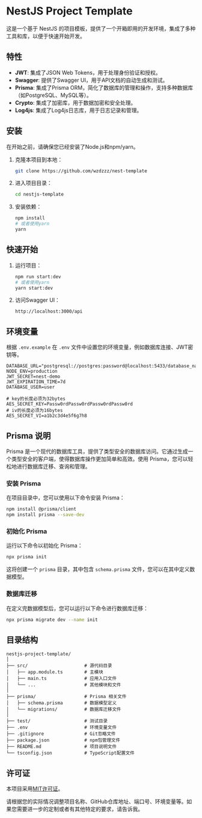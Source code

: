 

# NestJS Project Template

这是一个基于 NestJS 的项目模板，提供了一个开箱即用的开发环境，集成了多种工具和库，以便于快速开始开发。

## 特性

- **JWT**: 集成了JSON Web Tokens，用于处理身份验证和授权。
- **Swagger**: 提供了Swagger UI，用于API文档的自动生成和测试。
- **Prisma**: 集成了Prisma ORM，简化了数据库的管理和操作，支持多种数据库（如PostgreSQL、MySQL等）。
- **Crypto**: 集成了加密库，用于数据加密和安全处理。
- **Log4js**: 集成了Log4js日志库，用于日志记录和管理。


## 安装

在开始之前，请确保您已经安装了Node.js和npm/yarn。

1. 克隆本项目到本地：
   ```bash
   git clone https://github.com/wzdzzz/nest-template
   ```

2. 进入项目目录：
   ```bash
   cd nestjs-template
   ```

3. 安装依赖：
   ```bash
   npm install
   # 或者使用yarn
   yarn
   ```

## 快速开始

1. 运行项目：
   ```bash
   npm run start:dev
   # 或者使用yarn
   yarn start:dev
   ```

2. 访问Swagger UI：
   ```
   http://localhost:3000/api
   ```

## 环境变量

根据 `.env.example` 在 `.env` 文件中设置您的环境变量，例如数据库连接、JWT密钥等。

```
DATABASE_URL="postgresql://postgres:password@localhost:5433/database_name"
NODE_ENV=production
JWT_SECRET=nest-demo
JWT_EXPIRATION_TIME=7d
DATABASE_USER=user

# key的长度必须为32bytes
AES_SECRET_KEY=Passw0rdPassw0rdPassw0rdPassw0rd
# iv的长度必须为16bytes
AES_SECRET_VI=a1b2c3d4e5f6g7h8
```


## Prisma 说明

Prisma 是一个现代的数据库工具，提供了类型安全的数据库访问。它通过生成一个类型安全的客户端，使得数据库操作更加简单和高效。使用 Prisma，您可以轻松地进行数据库迁移、查询和管理。

### 安装 Prisma

在项目目录中，您可以使用以下命令安装 Prisma：

```bash
npm install @prisma/client
npm install prisma --save-dev
```

### 初始化 Prisma

运行以下命令以初始化 Prisma：

```bash
npx prisma init
```

这将创建一个 `prisma` 目录，其中包含 `schema.prisma` 文件，您可以在其中定义数据模型。

### 数据库迁移

在定义完数据模型后，您可以运行以下命令进行数据库迁移：

```bash
npx prisma migrate dev --name init
```

## 目录结构

```
nestjs-project-template/
│
├── src/                     # 源代码目录
│   ├── app.module.ts        # 主模块
│   ├── main.ts              # 应用入口文件
│   └── ...                  # 其他模块和文件
│
├── prisma/                  # Prisma 相关文件
│   ├── schema.prisma        # 数据模型定义
│   └── migrations/          # 数据库迁移文件
│
├── test/                    # 测试目录
├── .env                     # 环境变量文件
├── .gitignore               # Git忽略文件
├── package.json             # npm包管理文件
├── README.md                # 项目说明文件
└── tsconfig.json            # TypeScript配置文件
```

## 许可证

本项目采用[MIT许可证](LICENSE)。

请根据您的实际情况调整项目名称、GitHub仓库地址、端口号、环境变量等。如果您需要进一步的定制或者有其他特定的要求，请告诉我。
